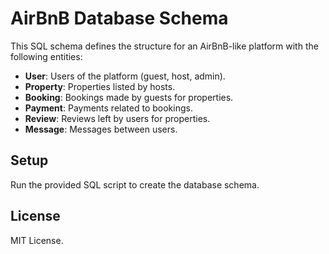 # AirBnB Database Schema

This SQL schema defines the structure for an AirBnB-like platform with the following entities:

- **User**: Users of the platform (guest, host, admin).
- **Property**: Properties listed by hosts.
- **Booking**: Bookings made by guests for properties.
- **Payment**: Payments related to bookings.
- **Review**: Reviews left by users for properties.
- **Message**: Messages between users.

## Setup

Run the provided SQL script to create the database schema.

## License

MIT License.
